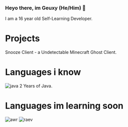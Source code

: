 ### Heyo there, im Geuxy (He/Him) 👋
I am a 16 year old Self-Learning Developer.

# Projects
Snooze Client - a Undetectable Minecraft Ghost Client.

# Languages i know
 ![java](https://user-images.githubusercontent.com/88702612/182354775-d7d73e17-2400-47a9-94da-bc56b4788951.png) 2 Years of Java.

# Languages im learning soon
![awr](https://user-images.githubusercontent.com/88702612/182355136-f27d47ca-5599-4329-8af7-498f2cc5cadd.png) ![raev](https://user-images.githubusercontent.com/88702612/182355676-ec830e10-17e8-4a81-9ef0-fbfcf63e6704.png)



